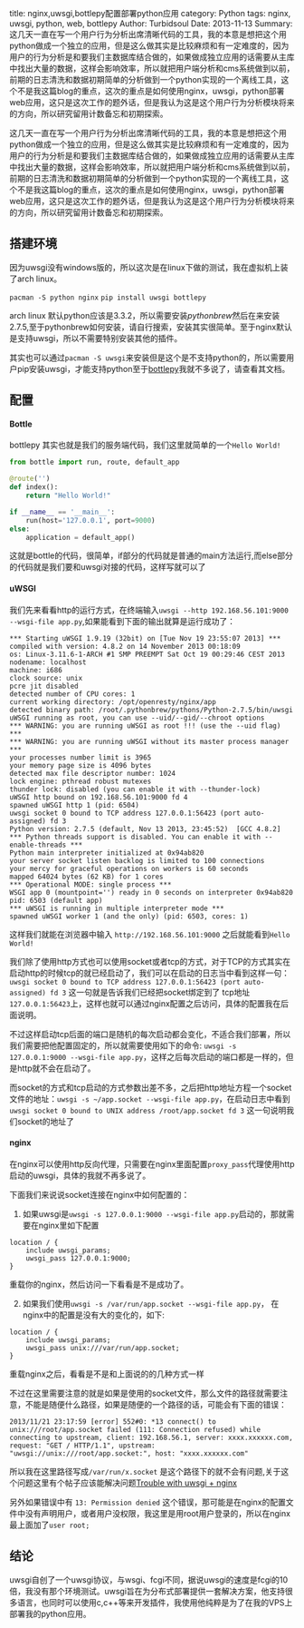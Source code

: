 title: nginx,uwsgi,bottlepy配置部署python应用
category: Python
tags: nginx, uwsgi, python, web, bottlepy
Author: Turbidsoul
Date: 2013-11-13
Summary:  这几天一直在写一个用户行为分析出席清晰代码的工具，我的本意是想把这个用python做成一个独立的应用，但是这么做其实是比较麻烦和有一定难度的，因为用户的行为分析是和要我们主数据库结合做的，如果做成独立应用的话需要从主库中找出大量的数据，这样会影响效率，所以就把用户端分析和cms系统做到以前，前期的日志清洗和数据初期简单的分析做到一个python实现的一个离线工具，这个不是我这篇blog的重点，这次的重点是如何使用nginx，uwsgi，python部署web应用，这只是这次工作的题外话，但是我认为这是这个用户行为分析模块将来的方向，所以研究留用计数备忘和初期探索。

这几天一直在写一个用户行为分析出席清晰代码的工具，我的本意是想把这个用python做成一个独立的应用，但是这么做其实是比较麻烦和有一定难度的，因为用户的行为分析是和要我们主数据库结合做的，如果做成独立应用的话需要从主库中找出大量的数据，这样会影响效率，所以就把用户端分析和cms系统做到以前，前期的日志清洗和数据初期简单的分析做到一个python实现的一个离线工具，这个不是我这篇blog的重点，这次的重点是如何使用nginx，uwsgi，python部署web应用，这只是这次工作的题外话，但是我认为这是这个用户行为分析模块将来的方向，所以研究留用计数备忘和初期探索。


## 搭建环境 ##

因为uwsgi没有windows版的，所以这次是在linux下做的测试，我在虚拟机上装了arch linux。

`pacman -S python nginx`
`pip install uwsgi bottlepy`

arch linux 默认python应该是3.3.2，所以需要安装*pythonbrew*然后在来安装2.7.5,至于pythonbrew如何安装，请自行搜索，安装其实很简单。至于nginx默认是支持uwsgi，所以不需要特别安装其他的插件。

其实也可以通过`pacman -S uwsgi`来安装但是这个是不支持python的，所以需要用户pip安装uwsgi，才能支持python至于[bottlepy](http://bottlepy.org/docs/dev/)我就不多说了，请查看其文档。

## 配置 ##

#### Bottle ####

bottlepy 其实也就是我们的服务端代码，我们这里就简单的一个`Hello World!`

```python
from bottle import run, route, default_app

@route('')
def index():
    return "Hello World!"

if __name__ == '__main__':
    run(host='127.0.0.1', port=9000)
else:
    application = default_app()

```

这就是bottle的代码，很简单，if部分的代码就是普通的main方法运行,而else部分的代码就是我们要和uwsgi对接的代码，这样写就可以了

#### uWSGI ####

我们先来看看http的运行方式，在终端输入`uwsgi --http 192.168.56.101:9000 --wsgi-file app.py`,如果能看到下面的输出就算是运行成功了：

```
*** Starting uWSGI 1.9.19 (32bit) on [Tue Nov 19 23:55:07 2013] ***
compiled with version: 4.8.2 on 14 November 2013 00:18:09
os: Linux-3.11.6-1-ARCH #1 SMP PREEMPT Sat Oct 19 00:29:46 CEST 2013
nodename: localhost
machine: i686
clock source: unix
pcre jit disabled
detected number of CPU cores: 1
current working directory: /opt/openresty/nginx/app
detected binary path: /root/.pythonbrew/pythons/Python-2.7.5/bin/uwsgi
uWSGI running as root, you can use --uid/--gid/--chroot options
*** WARNING: you are running uWSGI as root !!! (use the --uid flag) ***
*** WARNING: you are running uWSGI without its master process manager ***
your processes number limit is 3965
your memory page size is 4096 bytes
detected max file descriptor number: 1024
lock engine: pthread robust mutexes
thunder lock: disabled (you can enable it with --thunder-lock)
uWSGI http bound on 192.168.56.101:9000 fd 4
spawned uWSGI http 1 (pid: 6504)
uwsgi socket 0 bound to TCP address 127.0.0.1:56423 (port auto-assigned) fd 3
Python version: 2.7.5 (default, Nov 13 2013, 23:45:52)  [GCC 4.8.2]
*** Python threads support is disabled. You can enable it with --enable-threads ***
Python main interpreter initialized at 0x94ab820
your server socket listen backlog is limited to 100 connections
your mercy for graceful operations on workers is 60 seconds
mapped 64024 bytes (62 KB) for 1 cores
*** Operational MODE: single process ***
WSGI app 0 (mountpoint='') ready in 0 seconds on interpreter 0x94ab820 pid: 6503 (default app)
*** uWSGI is running in multiple interpreter mode ***
spawned uWSGI worker 1 (and the only) (pid: 6503, cores: 1)
```

这样我们就能在浏览器中输入 `http://192.168.56.101:9000` 之后就能看到`Hello World!`


我们除了使用http方式也可以使用socket或者tcp的方式，对于TCP的方式其实在启动http的时候tcp的就已经启动了，我们可以在启动的日志当中看到这样一句：
`uwsgi socket 0 bound to TCP address 127.0.0.1:56423 (port auto-assigned) fd 3`
这一句就是告诉我们已经把socket绑定到了 tcp地址`127.0.0.1:56423`上，这样也就可以通过nginx配置之后访问，具体的配置我在后面说明。

不过这样启动tcp后面的端口是随机的每次启动都会变化，不适合我们部署，所以我们需要把他配置固定的，所以就需要使用如下的命令:
`uwsgi -s 127.0.0.1:9000 --wsgi-file app.py`，这样之后每次启动的端口都是一样的，但是http就不会在启动了。

而socket的方式和tcp启动的方式参数出差不多，之后把http地址方程一个socket文件的地址：`uwsgi -s ~/app.socket --wsgi-file app.py`，在启动日志中看到`uwsgi socket 0 bound to UNIX address /root/app.socket fd 3` 这一句说明我们socket的地址了

#### nginx ####

在nginx可以使用http反向代理，只需要在nginx里面配置`proxy_pass`代理使用http启动的uwsgi，具体的我就不再多说了。

下面我们来说说socket连接在nginx中如何配置的：

1. 如果uwsgi是`uwsgi -s 127.0.0.1:9000 --wsgi-file app.py`启动的，那就需要在nginx里如下配置

```nginx
location / {
    include uwsgi_params;
    uwsgi_pass 127.0.0.1:9000;
}
```


重载你的nginx，然后访问一下看看是不是成功了。

2. 如果我们使用`uwsgi -s /var/run/app.socket --wsgi-file app.py`， 在nginx中的配置是没有大的变化的，如下:

```nginx
location / {
    include uwsgi_params;
    uwsgi_pass unix:///var/run/app.socket;
}
```

重载nginx之后，看看是不是和上面说的的几种方式一样

不过在这里需要注意的就是如果是使用的socket文件，那么文件的路径就需要注意，不能是随便什么路径，如果是随便的一个路径的话，可能会有下面的错误：

```
2013/11/21 23:17:59 [error] 552#0: *13 connect() to unix:///root/app.socket failed (111: Connection refused) while connecting to upstream, client: 192.168.56.1, server: xxxx.xxxxxx.com, request: "GET / HTTP/1.1", upstream: "uwsgi://unix:///root/app.socket:", host: "xxxx.xxxxxx.com"
```

所以我在这里路径写成`/var/run/x.socket` 是这个路径下的就不会有问题,关于这个问题这里有个帖子应该能解决问题[Trouble with uwsgi + nginx][1]

另外如果错误中有 `13: Permission denied` 这个错误，那可能是在nginx的配置文件中没有声明用户，或者用户没权限，我这里是用root用户登录的，所以在nginx最上面加了`user root;`

## 结论 ##

uwsgi自创了一个uwsgi协议，与wsgi、fcgi不同，据说uwsgi的速度是fcgi的10倍，我没有那个环境测试。uwsgi旨在为分布式部署提供一套解决方案，他支持很多语言，也同时可以使用c,c++等来开发插件，我使用他纯粹是为了在我的VPS上部署我的python应用。


[1]: http://mediadrop.net/community/topic/trouble-with-uwsgi-nginx (Trouble with uwsgi + nginx)
